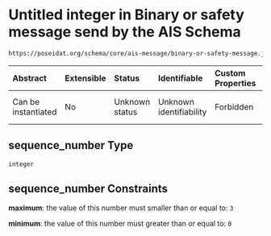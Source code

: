 # Untitled integer in Binary or safety message send by the AIS Schema

```txt
https://poseidat.org/schema/core/ais-message/binary-or-safety-message.json#/properties/sequence_number
```



| Abstract            | Extensible | Status         | Identifiable            | Custom Properties | Additional Properties | Access Restrictions | Defined In                                                                                                      |
| :------------------ | :--------- | :------------- | :---------------------- | :---------------- | :-------------------- | :------------------ | :-------------------------------------------------------------------------------------------------------------- |
| Can be instantiated | No         | Unknown status | Unknown identifiability | Forbidden         | Allowed               | none                | [binary-or-safety-message.json*](schemas/core/ais-message/binary-or-safety-message.json "open original schema") |

## sequence_number Type

`integer`

## sequence_number Constraints

**maximum**: the value of this number must smaller than or equal to: `3`

**minimum**: the value of this number must greater than or equal to: `0`
